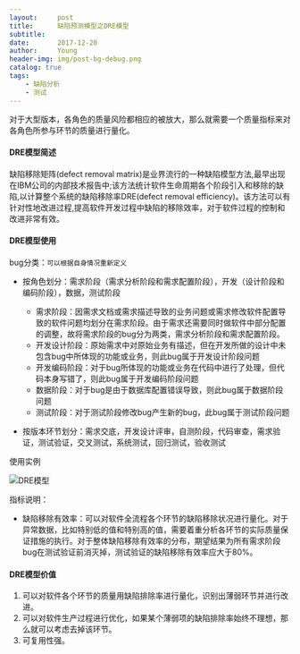 ```yaml
---
layout:     post
title:      缺陷预测模型之DRE模型
subtitle:   
date:       2017-12-20
author:     Young
header-img: img/post-bg-debug.png
catalog: true
tags:
    - 缺陷分析
    - 测试
---
```


对于大型版本，各角色的质量风险都相应的被放大，那么就需要一个质量指标来对各角色所参与环节的质量进行量化。

#### DRE模型简述

缺陷移除矩阵(defect removal matrix)是业界流行的一种缺陷模型方法,最早出现在IBM公司的内部技术报告中;该方法统计软件生命周期各个阶段引入和移除的缺陷,以计算整个系统的缺陷移除率DRE(defect removal efficiency)。该方法可以有针对性地改进过程,提高软件开发过程中缺陷的移除效率，对于软件过程的控制和改进非常有效。

#### DRE模型使用

bug分类：```可以根据自身情况重新定义```

- 按角色划分：需求阶段（需求分析阶段和需求配置阶段），开发（设计阶段和编码阶段），数据，测试阶段
	- 需求阶段：因需求文档或需求描述导致的业务问题或需求修改软件配置导致的软件问题均划分在需求阶段。由于需求还需要同时做软件中部分配置的调整，故将需求阶段的bug分为两类，需求分析阶段和需求配置阶段。
	- 开发设计阶段：原始需求中对原始业务有描述，但在开发所做的设计中未包含bug中所体现的功能或业务，则此bug属于开发设计阶段问题
	- 开发编码阶段：对于bug所体现的功能或业务在代码中进行了处理，但代码本身写错了，则此bug属于开发编码阶段问题
	- 数据阶段：对于bug是由于数据库配置错误导致，则此bug属于数据阶段问题
	- 测试阶段：对于测试阶段修改bug产生新的bug，此bug属于测试阶段问题

- 按版本环节划分：需求交底，开发设计评审，自测阶段，代码审查，需求验证，测试验证，交叉测试，系统测试，回归测试，验收测试

使用实例

![DRE模型](./img/DRE/DRE模型.png)

指标说明：

- 缺陷移除有效率：可以对软件全流程各个环节的缺陷移除状况进行量化。对于异常数据，比如特别低的值和特别高的值，需要着重分析各环节的实际质量保证措施的执行。对于整体缺陷移除有效率的分布，期望结果为所有需求阶段bug在测试验证前消灭掉，测试验证的缺陷移除有效率应大于80%。

#### DRE模型价值

1. 可以对软件各个环节的质量用缺陷排除率进行量化，识别出薄弱环节并进行改进。
2. 可以对软件生产过程进行优化，如果某个薄弱项的缺陷排除率始终不理想，那么就可以考虑去掉该环节。
3. 可复用性强。
